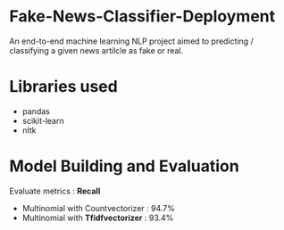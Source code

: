 # Fake-News-Classifier-Deployment       
                 
An end-to-end machine learning NLP project aimed to predicting / classifying a given news artilcle as fake or real.     
# Libraries used      
* pandas     
* scikit-learn     
* nltk
                 
# Model Building and Evaluation             
                
Evaluate metrics : **Recall**
* Multinomial with Countvectorizer : 94.7%       
* Multinomial with **Tfidfvectorizer** : 93.4%     
